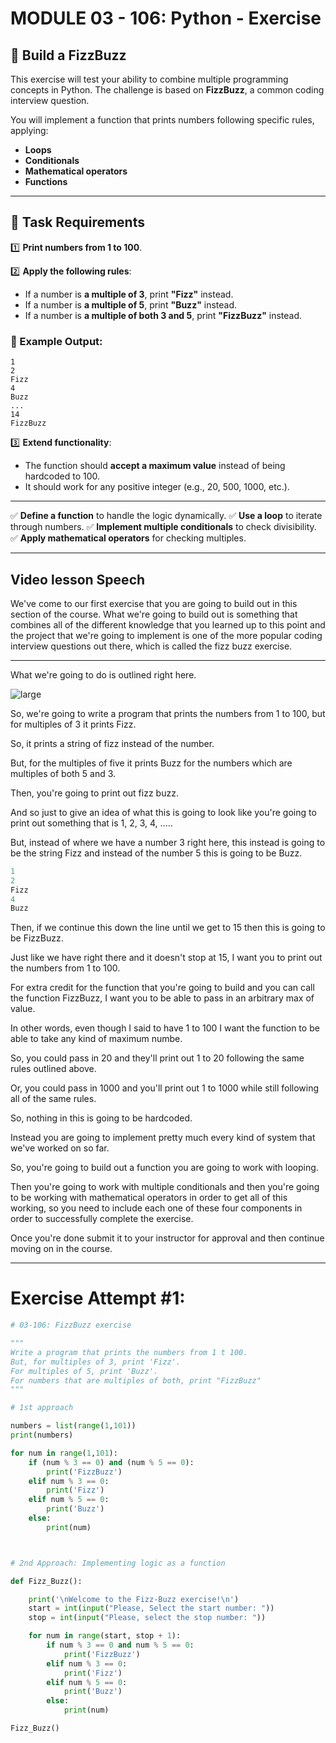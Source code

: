 # MODULE 03 - 106: Python - Exercise

## 🎯 Build a FizzBuzz

This exercise will test your ability to combine multiple programming concepts in Python. The challenge is based on **FizzBuzz**, a common coding interview question.

You will implement a function that prints numbers following specific rules, applying:

- **Loops**
- **Conditionals**
- **Mathematical operators**
- **Functions**

---

## 📌 Task Requirements

1️⃣ **Print numbers from 1 to 100**.

2️⃣ **Apply the following rules**:

- If a number is **a multiple of 3**, print **"Fizz"** instead.
- If a number is **a multiple of 5**, print **"Buzz"** instead.
- If a number is **a multiple of both 3 and 5**, print **"FizzBuzz"** instead.

### 🔹 Example Output:

```
1
2
Fizz
4
Buzz
...
14
FizzBuzz
```

3️⃣ **Extend functionality**:

- The function should **accept a maximum value** instead of being hardcoded to 100.
- It should work for any positive integer (e.g., 20, 500, 1000, etc.).

---

✅ **Define a function** to handle the logic dynamically.
✅ **Use a loop** to iterate through numbers.
✅ **Implement multiple conditionals** to check divisibility.
✅ **Apply mathematical operators** for checking multiples.



****

## Video lesson Speech

We've come to our first exercise that you are going to build out in this section of the course. What we're going to build out is something that combines all of the different knowledge that you learned up to this point and the project that we're going to implement is one of the more popular coding interview questions out there, which is called the fizz buzz exercise.

****

What we're going to do is outlined right here.

![large](https://s3-us-west-2.amazonaws.com/images-devcamp/Introduction+to+Programming+with+Python/Python+Methods+and+Functions/Project+Requirements%3A+Build+FizzBuzz+in+Python+%23+1497/image1.png)

So, we're going to write a program that prints the numbers from 1 to 100, but for multiples of 3 it prints Fizz.   

So, it prints a string of fizz instead of the number.

But, for the multiples of five it prints Buzz for the numbers which are multiples of both 5 and 3.

Then, you're going to print out fizz buzz.   

And so just to give an idea of what this is going to look like you're going to print out something that is 1, 2, 3, 4, ..... 

But, instead of where we have a number 3 right here, this instead is going to be the string Fizz and instead of the number 5 this is going to be Buzz.

```python
1
2
Fizz
4
Buzz
```

Then, if we continue this down the line until we get to 15 then this is going to be FizzBuzz.   

Just like we have right there and it doesn't stop at 15, I want you to print out the numbers from 1 to 100.   

For extra credit for the function that you're going to build and you can call the
 function FizzBuzz, I want you to be able to pass in an arbitrary max of value.

In other words, even though I said to have 1 to 100 I want the function to be able to take any kind of maximum numbe.   

So, you could pass in 20 and they'll print out 1 to 20 following the same rules outlined above.   

Or, you could pass in 1000 and you'll print out 1 to 1000 while still following all of the same rules.

So, nothing in this is going to be hardcoded.   

Instead you are going to implement pretty much every kind of system that we've worked on so far.   

So, you're going to build out a function you are going to work with looping.   

Then you're going to work with multiple conditionals and then you're going to be working with mathematical operators in order to get all of this working, so you need to include each one of these four components in order to successfully complete the exercise.

Once you're done submit it to your instructor for approval and then continue moving on in the course.

****

# Exercise Attempt #1:

```python
# 03-106: FizzBuzz exercise

"""
Write a program that prints the numbers from 1 t 100.
But, for multiples of 3, print 'Fizz'.
For multiples of 5, print 'Buzz'.
For numbers that are multiples of both, print "FizzBuzz"
"""

# 1st approach

numbers = list(range(1,101))
print(numbers)

for num in range(1,101):
    if (num % 3 == 0) and (num % 5 == 0):
        print('FizzBuzz') 
    elif num % 3 == 0:
        print('Fizz')
    elif num % 5 == 0:
        print('Buzz')
    else:
        print(num)



# 2nd Approach: Implementing logic as a function

def Fizz_Buzz():

    print('\nWelcome to the Fizz-Buzz exercise!\n')
    start = int(input("Please, Select the start number: "))
    stop = int(input("Please, select the stop number: "))

    for num in range(start, stop + 1):
        if num % 3 == 0 and num % 5 == 0:
            print('FizzBuzz') 
        elif num % 3 == 0:
            print('Fizz')
        elif num % 5 == 0:
            print('Buzz')
        else:
            print(num)

Fizz_Buzz()
```
